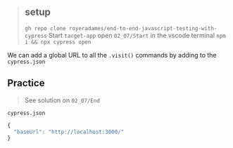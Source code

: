 > ## setup
> `gh repo clone royeradames/end-to-end-javascript-testing-with-cypress`
> Start `target-app`
> open `02_07/Start` in the vscode terminal
> `npm i && npx cypress open`

We can add a global URL to all the `.visit()` commands by adding to the `cypress.json`

## Practice

> See solution on `02_07/End`

`cypress.json`

```ts
{
  "baseUrl": "http://localhost:3000/"
}
```